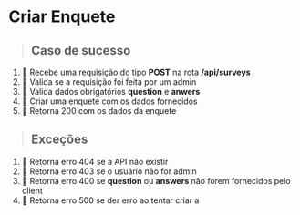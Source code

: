 # Criar Enquete

> ## Caso de sucesso
1. 📌 Recebe uma requisição do tipo **POST** na rota **/api/surveys**
1. 📌 Valida se a requisição foi feita por um admin
1. 📌 Valida dados obrigatórios **question** e **anwers**
1. 📌 Criar uma enquete com os dados fornecidos
1. 📌 Retorna 200 com os dados da enquete

> ## Exceções

1. 📌 Retorna erro 404 se a API não existir
1. 📌 Retorna erro 403 se o usuário não for admin
1. 📌 Retorna erro 400 se **question** ou **answers** não forem fornecidos pelo client
1. 📌 Retorna erro 500 se der erro ao tentar criar a
